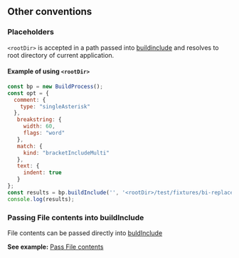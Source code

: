 ## Other conventions

### Placeholders

`<rootDir>` is accepted in a path passed into [buildinclude](/build-include/classes/src.buildprocess.html#buildinclude)
and resolves to root directory of current application.

#### Example of using `<rootDir>`

```js
const bp = new BuildProcess();
const opt = {
  comment: {
    type: "singleAsterisk"
  },
   breakstring: {
     width: 60,
     flags: "word"
   },
   match: {
     kind: "bracketIncludeMulti"
   },
   text: {
     indent: true
   }
};
const results = bp.buildInclude('', '<rootDir>/test/fixtures/bi-replace01.txt', opt);
console.log(results);
```

### Passing File contents into buildInclude

File contents can be passed directly into [buldInclude](/build-include/classes/src.buildprocess.html#buildinclude)  

**See example:** [Pass File contents](/build-include/pages/Docs/examples/IncludeJsonReadContents.html)